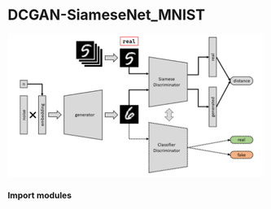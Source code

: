 # DCGAN-SiameseNet_MNIST

![DCGAN](img-files/DCGAN.png "DCGAN")


### Import modules  


<script src="https://gist.github.com/artemk1337/bb92af0f48f1ba1cff76c69420199e5a.js">  

